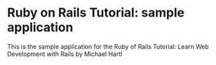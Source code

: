 # Ruby on Rails Tutorial: sample application

This is the sample application for the Ruby of Rails Tutorial: 
Learn Web Development with Rails by Michael Hartl